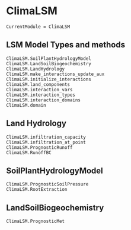 # ClimaLSM

```@meta
CurrentModule = ClimaLSM
```
## LSM Model Types and methods

```@docs
ClimaLSM.SoilPlantHydrologyModel
ClimaLSM.LandSoilBiogeochemistry
ClimaLSM.LandHydrology
ClimaLSM.make_interactions_update_aux
ClimaLSM.initialize_interactions
ClimaLSM.land_components
ClimaLSM.interaction_vars
ClimaLSM.interaction_types
ClimaLSM.interaction_domains
ClimaLSM.domain
```

## Land Hydrology

```@docs
ClimaLSM.infiltration_capacity
ClimaLSM.infiltration_at_point
ClimaLSM.PrognosticRunoff
ClimaLSM.RunoffBC
```

## SoilPlantHydrologyModel

```@docs
ClimaLSM.PrognosticSoilPressure
ClimaLSM.RootExtraction
```

## LandSoilBiogeochemistry

```@docs
ClimaLSM.PrognosticMet
```
